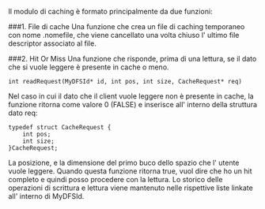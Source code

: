 Il modulo di caching è formato principalmente da due funzioni:

###1. File di cache
Una funzione che crea un file di caching temporaneo con nome .nomefile, che viene cancellato una volta chiuso l' ultimo file descriptor associato al file.

###2. Hit Or Miss
 Una funzione che risponde, prima di una lettura, se il dato che si vuole leggere è presente in cache o meno.
	
	int readRequest(MyDFSId* id, int pos, int size, CacheRequest* req)

Nel caso in cui il dato che il client vuole leggere non è presente in cache, la funzione ritorna come valore 0 (FALSE) e inserisce all' interno della struttura dato req:

	typedef struct CacheRequest {
		int pos;
		int size;
	}CacheRequest;
La posizione, e la dimensione del primo buco dello spazio che l' utente vuole leggere.
Quando questa funzione ritorna true, vuol dire che ho un hit completo e quindi posso procedere con la lettura.
Lo storico delle operazioni di scrittura e lettura viene mantenuto nelle rispettive liste linkate all' interno di MyDFSId.
